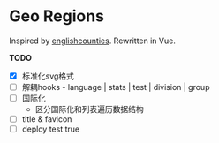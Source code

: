 # Geo Regions

Inspired by [englishcounties](https://github.com/davidgilbertson/englishcounties).
Rewritten in Vue.

**TODO**
- [x] 标准化svg格式
- [ ] 解耦hooks - language | stats | test | division | group
- [ ] 国际化
  - 区分国际化和列表遍历数据结构
- [ ] title & favicon
- [ ] deploy test true